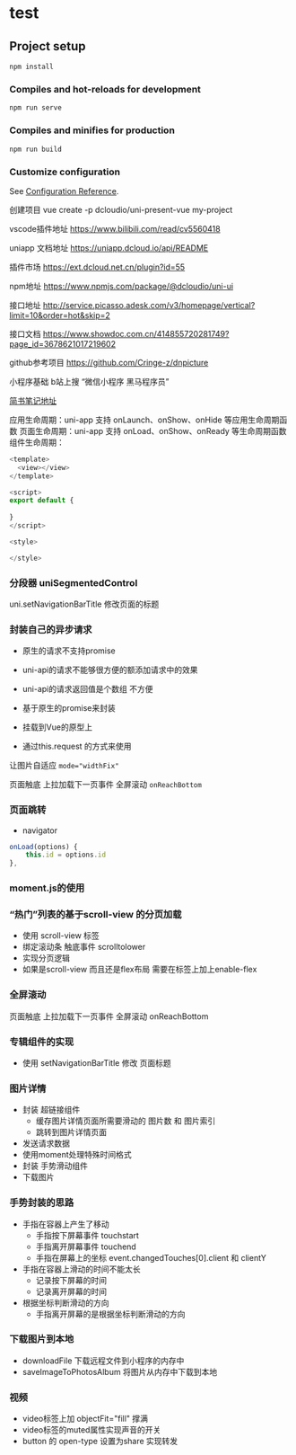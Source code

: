 # test

## Project setup
```
npm install
```

### Compiles and hot-reloads for development
```
npm run serve
```

### Compiles and minifies for production
```
npm run build
```

### Customize configuration
See [Configuration Reference](https://cli.vuejs.org/config/).

创建项目
vue create -p dcloudio/uni-present-vue my-project

vscode插件地址
https://www.bilibili.com/read/cv5560418

uniapp 文档地址
https://uniapp.dcloud.io/api/README

插件市场
https://ext.dcloud.net.cn/plugin?id=55

npm地址
https://www.npmjs.com/package/@dcloudio/uni-ui

接口地址
http://service.picasso.adesk.com/v3/homepage/vertical?limit=10&order=hot&skip=2

接口文档
https://www.showdoc.com.cn/414855720281749?page_id=3678621017219602

github参考项目
https://github.com/Cringe-z/dnpicture

小程序基础
b站上搜 “微信小程序 黑马程序员”

[简书笔记地址](https://www.jianshu.com/p/3dec2cc2e30b)

应用生命周期：uni-app 支持 onLaunch、onShow、onHide 等应用生命周期函数
页面生命周期：uni-app 支持 onLoad、onShow、onReady 等生命周期函数
组件生命周期：

```js
<template>
  <view></view>
</template>

<script>
export default {
  
}
</script>

<style>

</style>
```
### 分段器 uniSegmentedControl
uni.setNavigationBarTitle 修改页面的标题
### 封装自己的异步请求
- 原生的请求不支持promise
- uni-api的请求不能够很方便的额添加请求中的效果
- uni-api的请求返回值是个数组 不方便

- 基于原生的promise来封装
- 挂载到Vue的原型上
- 通过this.request 的方式来使用

让图片自适应 `mode="widthFix"`
<!-- text 使用 可以换行-->
页面触底 上拉加载下一页事件 全屏滚动 `onReachBottom `
### 页面跳转
- navigator
```js
onLoad(options) {
	this.id = options.id
},
```
### moment.js的使用
### “热门”列表的基于scroll-view 的分页加载
- 使用 scroll-view 标签
- 绑定滚动条 触底事件 scrolltolower
- 实现分页逻辑
- 如果是scroll-view 而且还是flex布局 需要在标签上加上enable-flex
### 全屏滚动
页面触底 上拉加载下一页事件 全屏滚动 onReachBottom
### 专辑组件的实现
- 使用 setNavigationBarTitle 修改 页面标题
### 图片详情
- 封装 超链接组件
	- 缓存图片详情页面所需要滑动的 图片数 和 图片索引
	- 跳转到图片详情页面
- 发送请求数据
- 使用moment处理特殊时间格式
- 封装 手势滑动组件
- 下载图片
### 手势封装的思路
- 手指在容器上产生了移动
	- 手指按下屏幕事件 touchstart
	- 手指离开屏幕事件 touchend
	- 手指在屏幕上的坐标 event.changedTouches[0].client 和 clientY
- 手指在容器上滑动的时间不能太长
	- 记录按下屏幕的时间
	- 记录离开屏幕的时间	
- 根据坐标判断滑动的方向
	- 手指离开屏幕的是根据坐标判断滑动的方向
### 下载图片到本地
- downloadFile 下载远程文件到小程序的内存中
- saveImageToPhotosAlbum 将图片从内存中下载到本地
### 视频
- video标签上加 objectFit="fill" 撑满
- video标签的muted属性实现声音的开关
- button 的 open-type 设置为share 实现转发